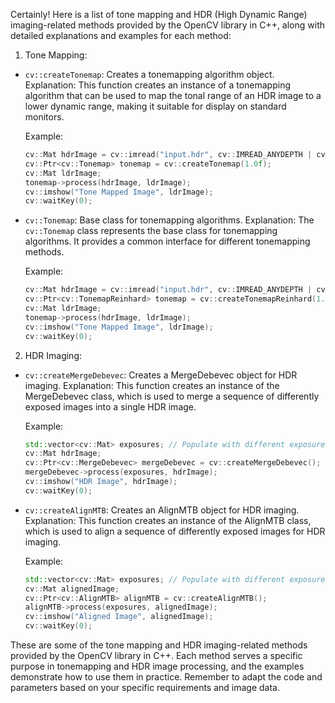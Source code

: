 Certainly! Here is a list of tone mapping and HDR (High Dynamic Range) imaging-related methods provided by the OpenCV library in C++, along with detailed explanations and examples for each method:

1. Tone Mapping:

- `cv::createTonemap`: Creates a tonemapping algorithm object.
  Explanation: This function creates an instance of a tonemapping algorithm that can be used to map the tonal range of an HDR image to a lower dynamic range, making it suitable for display on standard monitors.

  Example:
  ```cpp
  cv::Mat hdrImage = cv::imread("input.hdr", cv::IMREAD_ANYDEPTH | cv::IMREAD_COLOR);
  cv::Ptr<cv::Tonemap> tonemap = cv::createTonemap(1.0f);
  cv::Mat ldrImage;
  tonemap->process(hdrImage, ldrImage);
  cv::imshow("Tone Mapped Image", ldrImage);
  cv::waitKey(0);
  ```

- `cv::Tonemap`: Base class for tonemapping algorithms.
  Explanation: The `cv::Tonemap` class represents the base class for tonemapping algorithms. It provides a common interface for different tonemapping methods.

  Example:
  ```cpp
  cv::Mat hdrImage = cv::imread("input.hdr", cv::IMREAD_ANYDEPTH | cv::IMREAD_COLOR);
  cv::Ptr<cv::TonemapReinhard> tonemap = cv::createTonemapReinhard(1.0f);
  cv::Mat ldrImage;
  tonemap->process(hdrImage, ldrImage);
  cv::imshow("Tone Mapped Image", ldrImage);
  cv::waitKey(0);
  ```

2. HDR Imaging:

- `cv::createMergeDebevec`: Creates a MergeDebevec object for HDR imaging.
  Explanation: This function creates an instance of the MergeDebevec class, which is used to merge a sequence of differently exposed images into a single HDR image.

  Example:
  ```cpp
  std::vector<cv::Mat> exposures; // Populate with different exposures of the same scene
  cv::Mat hdrImage;
  cv::Ptr<cv::MergeDebevec> mergeDebevec = cv::createMergeDebevec();
  mergeDebevec->process(exposures, hdrImage);
  cv::imshow("HDR Image", hdrImage);
  cv::waitKey(0);
  ```

- `cv::createAlignMTB`: Creates an AlignMTB object for HDR imaging.
  Explanation: This function creates an instance of the AlignMTB class, which is used to align a sequence of differently exposed images for HDR imaging.

  Example:
  ```cpp
  std::vector<cv::Mat> exposures; // Populate with different exposures of the same scene
  cv::Mat alignedImage;
  cv::Ptr<cv::AlignMTB> alignMTB = cv::createAlignMTB();
  alignMTB->process(exposures, alignedImage);
  cv::imshow("Aligned Image", alignedImage);
  cv::waitKey(0);
  ```

These are some of the tone mapping and HDR imaging-related methods provided by the OpenCV library in C++. Each method serves a specific purpose in tonemapping and HDR image processing, and the examples demonstrate how to use them in practice. Remember to adapt the code and parameters based on your specific requirements and image data.